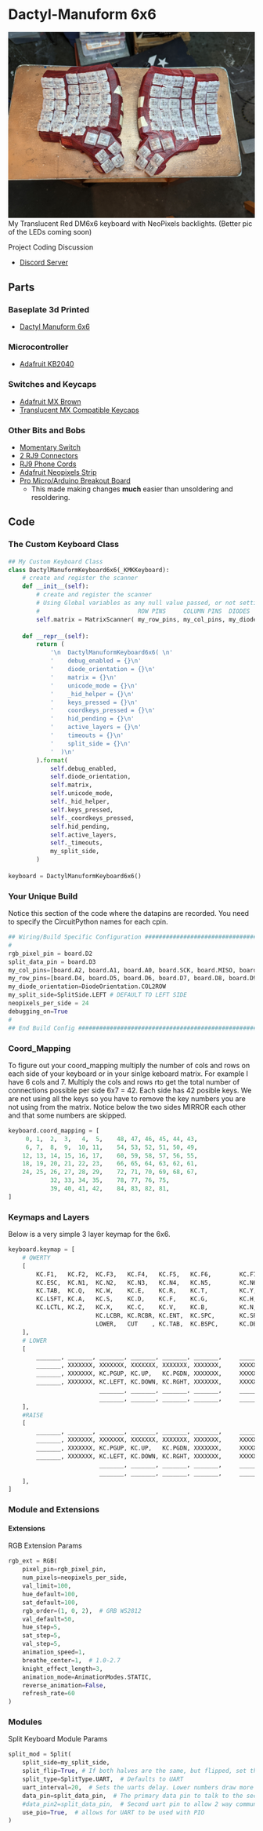 # Dactyl-Manuform 6x6

![Dactyl-Manuform M6x6 keyboard](images/dactyl_manuform_6x6_keyboard.jpg)
My Translucent Red DM6x6 keyboard with NeoPixels backlights. (Better pic of the LEDs coming soon)

Project Coding Discussion
* [Discord Server](https://discord.gg/VtqKRwuec4)
## Parts
### Baseplate 3d Printed
* [Dactyl Manuform 6x6](https://thangs.com/designer/hepaestus/3d-model/Dactyl%20Manuform%206x6-75667)
### Microcontroller
* [Adafruit KB2040](https://www.adafruit.com/product/5302)
### Switches and Keycaps
* [Adafruit MX Brown](https://www.adafruit.com/product/4954)
* [Translucent MX Compatible Keycaps](https://www.adafruit.com/product/4956)
### Other Bits and Bobs
* [Momentary Switch](https://www.amazon.com/dp/B09BKWMNJ9?)
* [2 RJ9 Connectors](https://www.amazon.com/gp/product/B093Q46KBZ/ref=ppx_yo_dt_b_search_asin_title?ie=UTF8&psc=1)
* [RJ9 Phone Cords](https://www.amazon.com/gp/product/B076J83H83/)
* [Adafruit Neopixels Strip](https://www.adafruit.com/product/1138?length=1)
* [Pro Micro/Arduino Breakout Board](https://www.amazon.com/dp/B0788MLRLK)
  * This made making changes **much** easier than unsoldering and resoldering.

## Code

### The Custom Keyboard Class
```python
## My Custom Keyboard Class
class DactylManuformKeyboard6x6(_KMKKeyboard):
    # create and register the scanner
    def __init__(self):      
        # create and register the scanner
        # Using Global variables as any null value passed, or not setting, causes errors in digitalio.py line 17
        #                            ROW PINS     COLUMN PINS  DIODES
        self.matrix = MatrixScanner( my_row_pins, my_col_pins, my_diode_orientation )
        
    def __repr__(self):
        return (
            '\n  DactylManuformKeyboard6x6( \n'
            '    debug_enabled = {}\n'
            '    diode_orientation = {}\n'
            '    matrix = {}\n'
            '    unicode_mode = {}\n'
            '    _hid_helper = {}\n'
            '    keys_pressed = {}\n'
            '    coordkeys_pressed = {}\n'
            '    hid_pending = {}\n'
            '    active_layers = {}\n'
            '    timeouts = {}\n'
            '    split_side = {}\n'
            '  )\n'
        ).format(
            self.debug_enabled,
            self.diode_orientation,
            self.matrix,
            self.unicode_mode,
            self._hid_helper,            
            self.keys_pressed,
            self._coordkeys_pressed,
            self.hid_pending,
            self.active_layers,
            self._timeouts,
            my_split_side,
        )
        
keyboard = DactylManuformKeyboard6x6()
```

### Your Unique Build

Notice this section of the code where the datapins are recorded. You need to specify the CircuitPython names for each cpin.
```python
## Wiring/Build Specific Configuration ##########################################
#
rgb_pixel_pin = board.D2
split_data_pin = board.D3
my_col_pins=[board.A2, board.A1, board.A0, board.SCK, board.MISO, board.MOSI, board.D10]
my_row_pins=[board.D4, board.D5, board.D6, board.D7, board.D8, board.D9]
my_diode_orientation=DiodeOrientation.COL2ROW
my_split_side=SplitSide.LEFT # DEFAULT TO LEFT SIDE
neopixels_per_side = 24
debugging_on=True
#
## End Build Config #############################################################
```

### Coord_Mapping

To figure out your coord_mapping multiply the number of cols and rows on each side of your keyboard or in your sinlge keboard matrix. For example I have 6 cols and 7. Multiply the cols and rows rto get the total number of connections possible per side 6x7 = 42. Each side has 42 posible keys. We are not using all the keys so you have to remove the key numbers you are not using from the matrix. 
Notice below the two sides MIRROR each other and that some numbers are skipped.

```python
keyboard.coord_mapping = [
     0, 1,  2,  3,   4,  5,    48, 47, 46, 45, 44, 43,
     6, 7,  8,  9,  10, 11,    54, 53, 52, 51, 50, 49,
    12, 13, 14, 15, 16, 17,    60, 59, 58, 57, 56, 55,
    18, 19, 20, 21, 22, 23,    66, 65, 64, 63, 62, 61,
    24, 25, 26, 27, 28, 29,    72, 71, 70, 69, 68, 67,
            32, 33, 34, 35,    78, 77, 76, 75,
            39, 40, 41, 42,    84, 83, 82, 81,
]    
```

### Keymaps and Layers
Below is a very simple 3 layer keymap for the 6x6.

```python
keyboard.keymap = [
    # QWERTY
    [    
        KC.F1,   KC.F2,  KC.F3,   KC.F4,   KC.F5,   KC.F6,        KC.F7,  KC.F8,   KC.F9,   KC.F10,  KC.F11,  KC.F12,
        KC.ESC,  KC.N1,  KC.N2,   KC.N3,   KC.N4,   KC.N5,        KC.N6,  KC.N7,   KC.N8,   KC.N9,   KC.N0,   KC.MINS,
        KC.TAB,  KC.Q,   KC.W,    KC.E,    KC.R,    KC.T,         KC.Y,   KC.U,    KC.I,    KC.O,    KC.P,    KC.EQL,
        KC.LSFT, KC.A,   KC.S,    KC.D,    KC.F,    KC.G,         KC.H,   KC.J,    KC.K,    KC.L,    KC.SCLN, KC.RSFT,
        KC.LCTL, KC.Z,   KC.X,    KC.C,    KC.V,    KC.B,         KC.N,   KC.M,    KC.COMM, KC.DOT,  KC.SLSH, KC.BSLASH,
                         KC.LCBR, KC.RCBR, KC.ENT,  KC.SPC,       KC.SPC, KC.RGUI, KC.HOME, KC.END, 
                         LOWER,   CUT    , KC.TAB,  KC.BSPC,      KC.DEL, PASTE  , KC.DEL,  RAISE,
    ],
    # LOWER
    [       
        _______, _______, _______, _______, _______, _______,     _______, _______, _______, _______, _______, _______,
        _______, XXXXXXX, XXXXXXX, XXXXXXX, XXXXXXX, XXXXXXX,     XXXXXXX, XXXXXXX, XXXXXXX, XXXXXXX, XXXXXXX, XXXXXXX,
        _______, XXXXXXX, KC.PGUP, KC.UP,   KC.PGDN, XXXXXXX,     XXXXXXX, XXXXXXX, XXXXXXX, XXXXXXX, XXXXXXX, XXXXXXX,
        _______, XXXXXXX, KC.LEFT, KC.DOWN, KC.RGHT, XXXXXXX,     XXXXXXX, XXXXXXX, XXXXXXX, XXXXXXX, XXXXXXX, XXXXXXX,
                          _______, _______, _______, _______,     _______, _______, _______, _______,
                          _______, _______, _______, _______,     _______, _______, _______, _______,
    ],
    #RAISE
    [       
        _______, _______, _______, _______, _______, _______,     _______, _______, _______, _______, _______, _______,
        _______, XXXXXXX, XXXXXXX, XXXXXXX, XXXXXXX, XXXXXXX,     XXXXXXX, XXXXXXX, KC.PSCR, KC.MUTE, KC.VOLU, KC.VOLD,
        _______, XXXXXXX, KC.PGUP, KC.UP,   KC.PGDN, XXXXXXX,     XXXXXXX, XXXXXXX, XXXXXXX, XXXXXXX, XXXXXXX, XXXXXXX,
        _______, XXXXXXX, KC.LEFT, KC.DOWN, KC.RGHT, XXXXXXX,     XXXXXXX, XXXXXXX, XXXXXXX, XXXXXXX, XXXXXXX, XXXXXXX,
                          _______, _______, _______, _______,     _______, _______, _______, _______,
                          _______, _______, _______, _______,     _______, _______, _______, _______,
    ],
]
```
### Module and Extensions
#### Extensions
RGB Extension Params

```python
rgb_ext = RGB(
    pixel_pin=rgb_pixel_pin,
    num_pixels=neopixels_per_side,
    val_limit=100,
    hue_default=100,
    sat_default=100,
    rgb_order=(1, 0, 2),  # GRB WS2812
    val_default=50,
    hue_step=5,
    sat_step=5,
    val_step=5,
    animation_speed=1,
    breathe_center=1,  # 1.0-2.7
    knight_effect_length=3,
    animation_mode=AnimationModes.STATIC,
    reverse_animation=False,
    refresh_rate=60
)
```
### Modules
Split Keyboard Module Params
```python
split_mod = Split(
    split_side=my_split_side,   
    split_flip=True, # If both halves are the same, but flipped, set this True
    split_type=SplitType.UART,  # Defaults to UART
    uart_interval=20,  # Sets the uarts delay. Lower numbers draw more power
    data_pin=split_data_pin,  # The primary data pin to talk to the secondary device
    #data_pin2=split_data_pin,  # Second uart pin to allow 2 way communication
    use_pio=True,  # allows for UART to be used with PIO
)
```